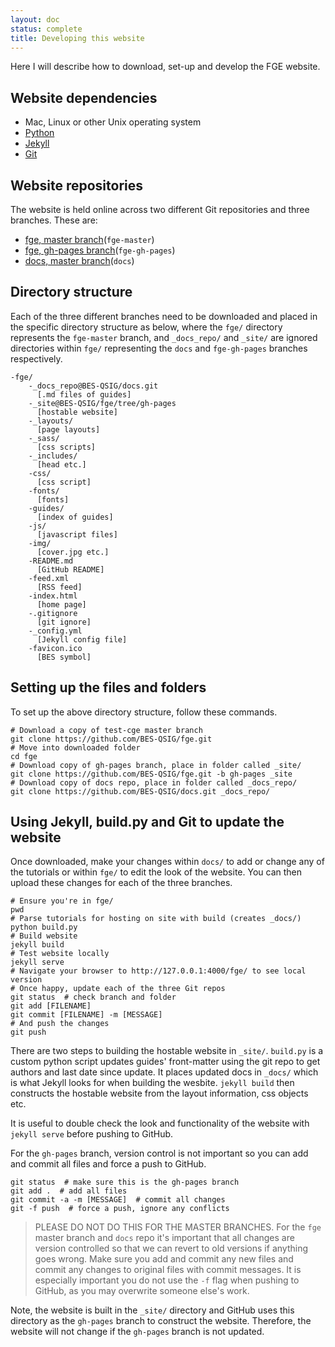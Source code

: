 ```yaml
---
layout: doc
status: complete
title: Developing this website
---
```


Here I will describe how to download, set-up and develop the FGE website.

## Website dependencies

* Mac, Linux or other Unix operating system
* [Python][python]
* [Jekyll][jekyll]
* [Git][git]

## Website repositories

The website is held online across two different Git repositories and three
branches. These are:

* [fge, master branch][fge-master](`fge-master`)
* [fge, gh-pages branch][fge-gh-pages](`fge-gh-pages`)
* [docs, master branch][docs-master](`docs`)

## Directory structure

Each of the three different branches need to be downloaded and placed in the
specific directory structure as below, where the `fge/` directory
represents the `fge-master` branch, and `_docs_repo/` and `_site/` are
ignored directories within `fge/` representing the `docs` and
`fge-gh-pages` branches respectively.

```
-fge/
    -_docs_repo@BES-QSIG/docs.git
      [.md files of guides]
    -_site@BES-QSIG/fge/tree/gh-pages
      [hostable website]
    -_layouts/
      [page layouts]
    -_sass/
      [css scripts]
    -_includes/
      [head etc.]
    -css/
      [css script]
    -fonts/
      [fonts]
    -guides/
      [index of guides]
    -js/
      [javascript files]
    -img/
      [cover.jpg etc.]
    -README.md
      [GitHub README]
    -feed.xml
      [RSS feed]
    -index.html
      [home page]
    -.gitignore
      [git ignore]
    -_config.yml
      [Jekyll config file]
    -favicon.ico
      [BES symbol]
```

## Setting up the files and folders

To set up the above directory structure, follow these commands.

```{bash}
# Download a copy of test-cge master branch
git clone https://github.com/BES-QSIG/fge.git
# Move into downloaded folder
cd fge
# Download copy of gh-pages branch, place in folder called _site/
git clone https://github.com/BES-QSIG/fge.git -b gh-pages _site
# Download copy of docs repo, place in folder called _docs_repo/
git clone https://github.com/BES-QSIG/docs.git _docs_repo/
```

## Using Jekyll, build.py and Git to update the website

Once downloaded, make your changes within `docs/` to add or change any of the
tutorials or within `fge/` to edit the look of the website. You can then
upload these changes for each of the three branches.

```{bash}
# Ensure you're in fge/
pwd
# Parse tutorials for hosting on site with build (creates _docs/)
python build.py
# Build website
jekyll build
# Test website locally
jekyll serve
# Navigate your browser to http://127.0.0.1:4000/fge/ to see local version
# Once happy, update each of the three Git repos
git status  # check branch and folder
git add [FILENAME]
git commit [FILENAME] -m [MESSAGE]
# And push the changes
git push
```

There are two steps to building the hostable website in `_site/`. `build.py`
is a custom python script updates guides' front-matter using the git repo to
get authors and last date since update. It places updated docs in `_docs/`
which is what Jekyll looks for when building the wesbite. `jekyll build` then
constructs the hostable website from the layout information, css objects etc.

It is useful to double check the look and functionality of the website
with `jekyll serve` before pushing to GitHub.

For the `gh-pages` branch, version control is not important so you can add and
commit all files and force a push to GitHub.

```{bash}
git status  # make sure this is the gh-pages branch
git add .  # add all files
git commit -a -m [MESSAGE]  # commit all changes
git -f push  # force a push, ignore any conflicts
```

>PLEASE DO NOT DO THIS FOR THE MASTER BRANCHES. For the `fge` master branch
and `docs` repo it's important that all changes are version controlled so that
we can revert to old versions if anything goes wrong. Make sure you add and
commit any new files and commit any changes to original files with commit
messages. It is especially important you do not use the `-f` flag when pushing
to GitHub, as you may overwrite someone else's work.

Note, the website is built in the `_site/` directory and GitHub uses this
directory as the `gh-pages` branch to construct the website. Therefore, the
website will not change if the `gh-pages` branch is not updated.

<!-- References -->
[python]: https://www.python.org/
[jekyll]: http://jekyllrb.com/
[git]: https://git-scm.com/book/en/v2/Getting-Started-Installing-Git
[fge-master]: https://github.com/BES-QSIG/fge
[fge-gh-pages]: https://github.com/BES-QSIG/fge/tree/gh-pages
[docs-master]: https://github.com/BES-QSIG/docs
